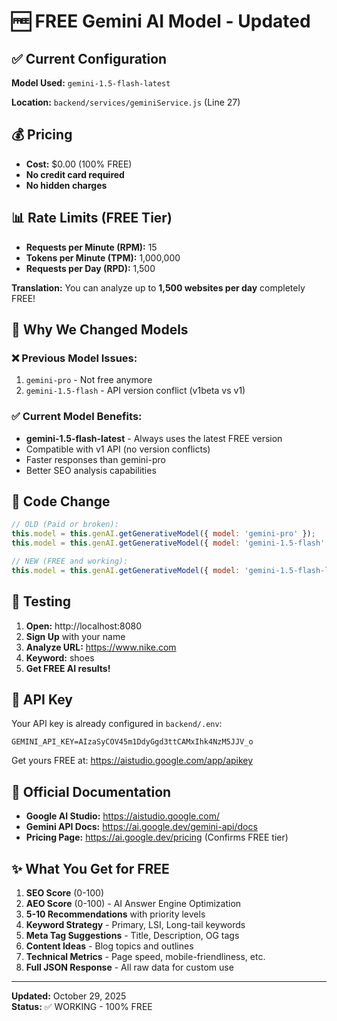 # 🆓 FREE Gemini AI Model - Updated

## ✅ Current Configuration

**Model Used:** `gemini-1.5-flash-latest`

**Location:** `backend/services/geminiService.js` (Line 27)

## 💰 Pricing

- **Cost:** $0.00 (100% FREE)
- **No credit card required**
- **No hidden charges**

## 📊 Rate Limits (FREE Tier)

- **Requests per Minute (RPM):** 15
- **Tokens per Minute (TPM):** 1,000,000
- **Requests per Day (RPD):** 1,500

**Translation:** You can analyze up to **1,500 websites per day** completely FREE!

## 🔧 Why We Changed Models

### ❌ Previous Model Issues:
1. `gemini-pro` - Not free anymore
2. `gemini-1.5-flash` - API version conflict (v1beta vs v1)

### ✅ Current Model Benefits:
- **gemini-1.5-flash-latest** - Always uses the latest FREE version
- Compatible with v1 API (no version conflicts)
- Faster responses than gemini-pro
- Better SEO analysis capabilities

## 📝 Code Change

```javascript
// OLD (Paid or broken):
this.model = this.genAI.getGenerativeModel({ model: 'gemini-pro' });
this.model = this.genAI.getGenerativeModel({ model: 'gemini-1.5-flash' });

// NEW (FREE and working):
this.model = this.genAI.getGenerativeModel({ model: 'gemini-1.5-flash-latest' });
```

## 🚀 Testing

1. **Open:** http://localhost:8080
2. **Sign Up** with your name
3. **Analyze URL:** https://www.nike.com
4. **Keyword:** shoes
5. **Get FREE AI results!**

## 🔑 API Key

Your API key is already configured in `backend/.env`:
```
GEMINI_API_KEY=AIzaSyCOV45m1DdyGgd3ttCAMxIhk4NzM5JJV_o
```

Get yours FREE at: https://aistudio.google.com/app/apikey

## 📖 Official Documentation

- **Google AI Studio:** https://aistudio.google.com/
- **Gemini API Docs:** https://ai.google.dev/gemini-api/docs
- **Pricing Page:** https://ai.google.dev/pricing (Confirms FREE tier)

## ✨ What You Get for FREE

1. **SEO Score** (0-100)
2. **AEO Score** (0-100) - AI Answer Engine Optimization
3. **5-10 Recommendations** with priority levels
4. **Keyword Strategy** - Primary, LSI, Long-tail keywords
5. **Meta Tag Suggestions** - Title, Description, OG tags
6. **Content Ideas** - Blog topics and outlines
7. **Technical Metrics** - Page speed, mobile-friendliness, etc.
8. **Full JSON Response** - All raw data for custom use

---

**Updated:** October 29, 2025  
**Status:** ✅ WORKING - 100% FREE
